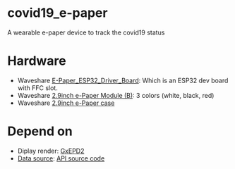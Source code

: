 # covid19_e-paper
A wearable e-paper device to track the covid19 status

# Hardware
 - Waveshare [E-Paper_ESP32_Driver_Board](http://www.waveshare.net/wiki/E-Paper_ESP32_Driver_Board): Which is an ESP32 dev board with FFC slot.
 - Waveshare [2.9inch e-Paper Module (B)](http://www.waveshare.net/wiki/2.9inch_e-Paper_Module_(B)): 3 colors (white, black, red) 
 - Waveshare [2.9inch e-Paper case](http://www.waveshare.net/shop/2.9inch-e-Paper-Case.htm)
 
# Depend on
 - Diplay render: [GxEPD2](https://github.com/ZinggJM/GxEPD2)
 - [Data source](https://covid19.mathdro.id/): [API source code](https://github.com/mathdroid/covid-19-api)
